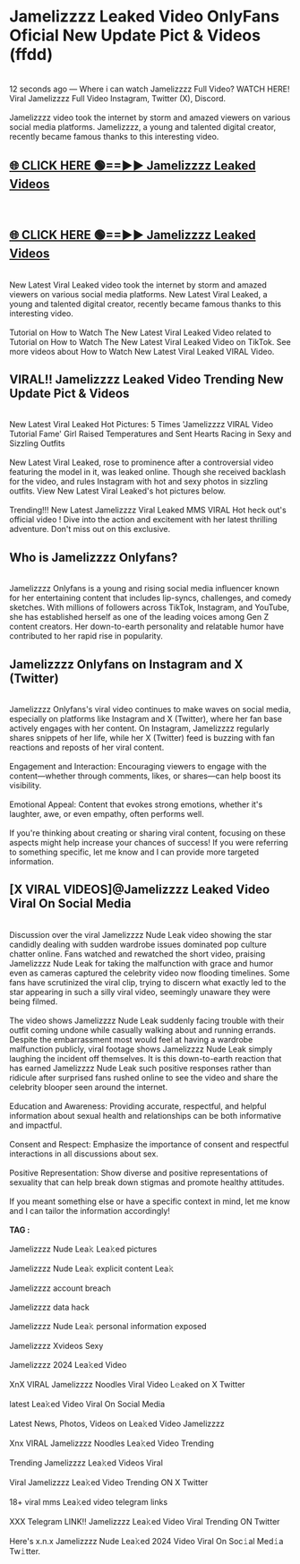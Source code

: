 # Jamelizzzz Leaked Video OnlyFans Oficial New Update Pict & Videos (ffdd)
<br>
12 seconds ago — Where i can watch Jamelizzzz Full Video? WATCH HERE! Viral Jamelizzzz Full Video Instagram, Twitter (X), Discord.
<br><br>
Jamelizzzz video took the internet by storm and amazed viewers on various social media platforms. Jamelizzzz, a young and talented digital creator, recently became famous thanks to this interesting video.
<br>
<h2><a href="https://play.trustnlinepharmacy.us?title=Jamelizzzz">🌐 CLICK HERE 🟢==►► Jamelizzzz Leaked Videos</a></h2>
<br>
<h2><a href="https://play.trustnlinepharmacy.us?title=Jamelizzzz">🌐 CLICK HERE 🟢==►► Jamelizzzz Leaked Videos</a></h2>
<br>
New Latest Viral Leaked video took the internet by storm and amazed viewers on various social media platforms. New Latest Viral Leaked, a young and talented digital creator, recently became famous thanks to this interesting video.
<br><br>
Tutorial on How to Watch The New Latest Viral Leaked Video related to Tutorial on How to Watch The New Latest Viral Leaked Video on TikTok. See more videos about How to Watch New Latest Viral Leaked VIRAL Video.
<br>
<h2>VIRAL!! Jamelizzzz Leaked Video Trending New Update Pict & Videos</h2>
<br>
New Latest Viral Leaked Hot Pictures: 5 Times 'Jamelizzzz VIRAL Video Tutorial Fame' Girl Raised Temperatures and Sent Hearts Racing in Sexy and Sizzling Outfits
<br><br>
New Latest Viral Leaked, rose to prominence after a controversial video featuring the model in it, was leaked online. Though she received backlash for the video, and rules Instagram with hot and sexy photos in sizzling outfits. View New Latest Viral Leaked's hot pictures below.
<br><br>
Trending!!! New Latest Jamelizzzz Viral Leaked MMS VIRAL Hot heck out's official video ! Dive into the action and excitement with her latest thrilling adventure. Don't miss out on this exclusive.
<br>
<h2>Who is Jamelizzzz Onlyfans?</h2>
<br>
Jamelizzzz Onlyfans is a young and rising social media influencer known for her entertaining content that includes lip-syncs, challenges, and comedy sketches. With millions of followers across TikTok, Instagram, and YouTube, she has established herself as one of the leading voices among Gen Z content creators. Her down-to-earth personality and relatable humor have contributed to her rapid rise in popularity.
<br>
<h2>Jamelizzzz Onlyfans on Instagram and X (Twitter)</h2>
<br>
Jamelizzzz Onlyfans's viral video continues to make waves on social media, especially on platforms like Instagram and X (Twitter), where her fan base actively engages with her content. On Instagram, Jamelizzzz regularly shares snippets of her life, while her X (Twitter) feed is buzzing with fan reactions and reposts of her viral content.
<br><br>
Engagement and Interaction: Encouraging viewers to engage with the content—whether through comments, likes, or shares—can help boost its visibility.
<br><br>
Emotional Appeal: Content that evokes strong emotions, whether it's laughter, awe, or even empathy, often performs well.
<br><br>
If you're thinking about creating or sharing viral content, focusing on these aspects might help increase your chances of success! If you were referring to something specific, let me know and I can provide more targeted information.
<br>
<h2>[X VIRAL VIDEOS]@Jamelizzzz Leaked Video Viral On Social Media</h2>
<br>
Discussion over the viral Jamelizzzz Nude Leak video showing the star candidly dealing with sudden wardrobe issues dominated pop culture chatter online. Fans watched and rewatched the short video, praising Jamelizzzz Nude Leak for taking the malfunction with grace and humor even as cameras captured the celebrity video now flooding timelines. Some fans have scrutinized the viral clip, trying to discern what exactly led to the star appearing in such a silly viral video, seemingly unaware they were being filmed.
<br><br>
The video shows Jamelizzzz Nude Leak suddenly facing trouble with their outfit coming undone while casually walking about and running errands. Despite the embarrassment most would feel at having a wardrobe malfunction publicly, viral footage shows Jamelizzzz Nude Leak simply laughing the incident off themselves. It is this down-to-earth reaction that has earned Jamelizzzz Nude Leak such positive responses rather than ridicule after surprised fans rushed online to see the video and share the celebrity blooper seen around the internet.
<br><br>
Education and Awareness: Providing accurate, respectful, and helpful information about sexual health and relationships can be both informative and impactful.
<br><br>
Consent and Respect: Emphasize the importance of consent and respectful interactions in all discussions about sex.
<br><br>
Positive Representation: Show diverse and positive representations of sexuality that can help break down stigmas and promote healthy attitudes.
<br><br>
If you meant something else or have a specific context in mind, let me know and I can tailor the information accordingly!
<br><br>
<strong>TAG :</strong>
<br><br>
Jamelizzzz Nude Lea𝚔 Lea𝚔ed pictures
<br><br>
Jamelizzzz Nude Lea𝚔 explicit content Lea𝚔
<br><br>
Jamelizzzz account breach
<br><br>
Jamelizzzz data hack
<br><br>
Jamelizzzz Nude Lea𝚔 personal information exposed
<br><br>
Jamelizzzz Xvideos Sexy
<br><br>
Jamelizzzz 2024 Lea𝚔ed Video
<br><br>
XnX VIRAL Jamelizzzz Noodles Viral Video L𝚎aked on X Twitter
<br><br>
latest Lea𝚔ed Video Viral On Social Media
<br><br>
Latest News, Photos, Videos on Lea𝚔ed Video Jamelizzzz
<br><br>
Xnx VIRAL Jamelizzzz Noodles Lea𝚔ed Video Trending
<br><br>
Trending Jamelizzzz Lea𝚔ed Videos Viral
<br><br>
Viral Jamelizzzz Lea𝚔ed Video Trending ON X Twitter
<br><br>
18+ viral mms Lea𝚔ed video telegram links
<br><br>
XXX Telegram LINK!! Jamelizzzz Lea𝚔ed Video Viral Trending ON Twitter
<br><br>
Here's x.n.x Jamelizzzz Nude Lea𝚔ed 2024 Video Viral On Soc𝚒al Med𝚒a Tw𝚒tter.